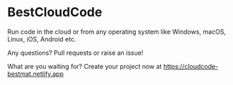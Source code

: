 # BestCloudCode
Run code in the cloud or from any operating system like Windows, macOS, Linux, iOS, Android etc. 

Any questions? Pull requests or raise an issue!

What are you waiting for? Create your project now at https://cloudcode-bestmat.netlify.app
